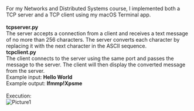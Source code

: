 For my Networks and Distributed Systems course, I implemented both a TCP server and a TCP client using my macOS Terminal app.
<br><br>
<b>tcpserver.py</b><br>
The server accepts a connection from a client and receives a text message of no more than 256
characters. The server converts each character by replacing it with the next character in the ASCII sequence. 
<br>
<b>tcpclient.py</b><br>
The client connects to the server using the same port and passes the message to the server. 
The client will then display the converted message from the server.<br>
Example input: <b>Hello World</b><br>
Example output: <b>Ifmmp!Xpsme</b><br><br>
Execution:<br>
![Picture1](https://user-images.githubusercontent.com/34120074/57264993-2698db80-702a-11e9-83b4-ae6b1e9a13dd.png)
